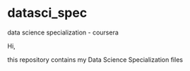 # datasci_spec
data science specialization - coursera

Hi,

this repository contains my Data Science Specialization files
